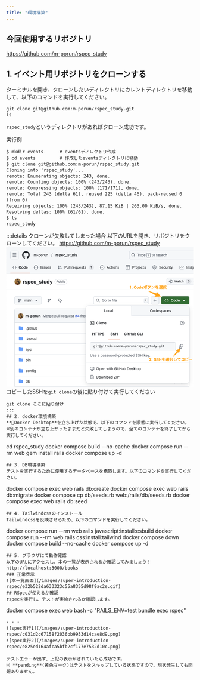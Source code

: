 ```yaml
---
title: "環境構築"
---
```

## 今回使用するリポジトリ
https://github.com/m-porun/rspec_study
## 1. イベント用リポジトリをクローンする
ターミナルを開き、クローンしたいディレクトリにカレントディレクトリを移動して、以下のコマンドを実行してください。
```
git clone git@github.com:m-porun/rspec_study.git
ls
```
`rspec_study`というディレクトリがあればクローン成功です。

実行例
```
$ mkdir events      # eventsディレクトリ作成
$ cd events         # 作成したeventsディレクトリに移動
$ git clone git@github.com:m-porun/rspec_study.git
Cloning into 'rspec_study'...
remote: Enumerating objects: 243, done.
remote: Counting objects: 100% (243/243), done.
remote: Compressing objects: 100% (171/171), done.
remote: Total 243 (delta 61), reused 225 (delta 46), pack-reused 0 (from 0)
Receiving objects: 100% (243/243), 87.15 KiB | 263.00 KiB/s, done.
Resolving deltas: 100% (61/61), done.
$ ls
rspec_study

```
:::details クローンが失敗してしまった場合
以下のURLを開き、リポジトリをクローンしてください。
 https://github.com/m-porun/rspec_study
![Codeボタン選択](/images/super-introduction-rspec/b5953db609dd0505cef52b5320471c3c.png)
コピーしたSSHを`git clone`の後に貼り付けて実行してください
```
git clone ここに貼り付け
:::
## 2. docker環境構築
**🐳Docker Desktop**を立ち上げた状態で、以下のコマンドを順番に実行してください。
※別のコンテナが立ち上がったままだと失敗してしまうので、全てのコンテナを終了してから実行してください。
```
cd rspec_study
docker compose build --no-cache
docker compose run --rm web gem install rails
docker compose up -d
```
## 3. DB環境構築
テストを実行するために使用するデータベースを構築します。以下のコマンドを実行してください。
```
docker compose exec web rails db:create
docker compose exec web rails db:migrate
docker compose cp db/seeds.rb web:/rails/db/seeds.rb
docker compose exec web rails db:seed
```
## 4. Tailwindcssのインストール
Tailwindcssを反映させるため、以下のコマンドを実行してください。
```
docker compose run --rm web rails javascript:install:esbuild
docker compose run --rm web rails css:install:tailwind
docker compose down
docker compose build --no-cache
docker compose up -d
```
## 5. ブラウザにて動作確認
以下のURLにアクセスし、本の一覧が表示されるか確認してみましょう！
http://localhost:3000/books
### 正常表示
![本一覧画面](/images/super-introduction-rspec/e32b522da633323c55a8355d98f9ac2e.gif)
## RSpecが使えるか確認
rspecを実行し、テストが実施されるか確認します。
```
docker compose exec web bash -c "RAILS_ENV=test bundle exec rspec"
```
- - -
![spec実行1](/images/super-introduction-rspec/c031d2c67158f2036bb9933d14cae8d9.png)
![spec実行2](/images/super-introduction-rspec/e825ed164afca5bfb2cf177e7532d10c.png)

テストエラーが出ず、上記の表示がされていたら成功です。
※ **pending**(黄色マーク)はテストをスキップしている状態ですので、現状発生しても問題ありません。

